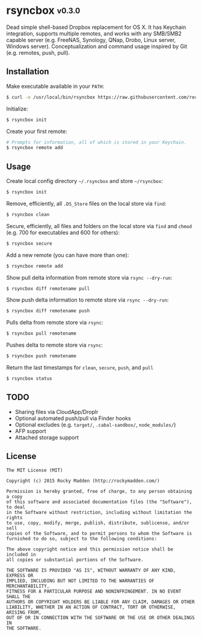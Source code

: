 # rsyncbox <sub><sup>v0.3.0</sup></sub>

Dead simple shell-based Dropbox replacement for OS X. It has Keychain integration, supports multiple remotes, and works with any SMB/SMB2 capable server (e.g. FreeNAS, Synology, QNap, Drobo, Linux server, Windows server). Conceptualization and command usage inspired by Git (e.g. remotes, push, pull).

## Installation

Make executable available in your `PATH`:

```bash
$ curl -o /usr/local/bin/rsyncbox https://raw.githubusercontent.com/rockymadden/rsyncbox/master/rsyncbox.sh && chmod 0755 /usr/local/bin/rsyncbox
```

Initialize:

```bash
$ rsyncbox init
```

Create your first remote:

```bash
# Prompts for information, all of which is stored in your Keychain.
$ rsyncbox remote add
```

## Usage

Create local config directory `~/.rsyncbox` and store `~/rsyncbox`:

```bash
$ rsyncbox init
```

Remove, efficiently, all `.DS_Store` files on the local store via `find`:

```bash
$ rsyncbox clean
```

Secure, efficiently, all files and folders on the local store via `find` and `chmod` (e.g. 700 for executables and 600 for others):

```bash
$ rsyncbox secure
```

Add a new remote (you can have more than one):

```bash
$ rsyncbox remote add
```

Show pull delta information from remote store via `rsync --dry-run`:

```bash
$ rsyncbox diff remotename pull
```

Show push delta information to remote store via `rsync --dry-run`:

```bash
$ rsyncbox diff remotename push
```

Pulls delta from remote store via `rsync`:

```bash
$ rsyncbox pull remotename
```

Pushes delta to remote store via `rsync`:

```bash
$ rsyncbox push remotename
```

Return the last timestamps for `clean`, `secure`, `push`, and `pull`

```bash
$ rsyncbox status
```

## TODO

* Sharing files via CloudApp/Droplr
* Optional automated push/pull via Finder hooks
* Optional excludes (e.g. `target/`, `.cabal-sandbox/`, `node_modules/`)
* AFP support
* Attached storage support

## License

```
The MIT License (MIT)

Copyright (c) 2015 Rocky Madden (http://rockymadden.com/)

Permission is hereby granted, free of charge, to any person obtaining a copy
of this software and associated documentation files (the "Software"), to deal
in the Software without restriction, including without limitation the rights
to use, copy, modify, merge, publish, distribute, sublicense, and/or sell
copies of the Software, and to permit persons to whom the Software is
furnished to do so, subject to the following conditions:

The above copyright notice and this permission notice shall be included in
all copies or substantial portions of the Software.

THE SOFTWARE IS PROVIDED "AS IS", WITHOUT WARRANTY OF ANY KIND, EXPRESS OR
IMPLIED, INCLUDING BUT NOT LIMITED TO THE WARRANTIES OF MERCHANTABILITY,
FITNESS FOR A PARTICULAR PURPOSE AND NONINFRINGEMENT. IN NO EVENT SHALL THE
AUTHORS OR COPYRIGHT HOLDERS BE LIABLE FOR ANY CLAIM, DAMAGES OR OTHER
LIABILITY, WHETHER IN AN ACTION OF CONTRACT, TORT OR OTHERWISE, ARISING FROM,
OUT OF OR IN CONNECTION WITH THE SOFTWARE OR THE USE OR OTHER DEALINGS IN
THE SOFTWARE.
```